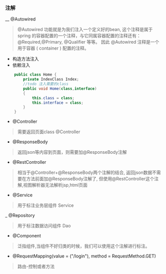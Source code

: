 ### 注解
__ @Autowired
>@Autowired 功能就是为我们注入一个定义好的bean,
>这个注释是属于 spring 的容器配置的一个注释，与它同属容器配置的注释还有：
>@Required,@Primary, @Qualifier 等等。
>因此 @Autowired 注释是一个用于容器 ( container ) 配置的注释。
- 构造方法注入
- 依赖注入
```java
    public class Home {
        private IndexClass Index;
        //todo 注入需要的class
        public void Home(class,interface)
        {
            this.class = class;
            this.interface = class;
        }
    }
```
- @Controller

>需要返回页面class @Controller
- @ResponseBody

>返回json等内容到页面，则需要加@ResponseBody注解
- @RestController

>相当于@Controller+@ResponseBody两个注解的结合,
返回json数据不需要在方法前面加@ResponseBody注解了,
但使用@RestController这个注解,视图解析器无法解析jsp,html页面

- @Service
>用于标注业务层组件 Service

_ @Repository 
>用于标注数据访问组件 Dao

- @Component
>泛指组件,当组件不好归类的时候，我们可以使用这个注解进行标注。

- @RequestMapping(value = ("/login"), method = RequestMethod.GET)
>路由-控制或者方法 